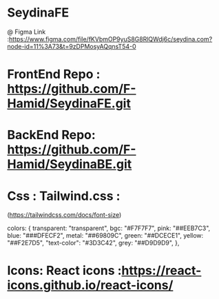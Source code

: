 # SeydinaFE
 @ Figma Link :https://www.figma.com/file/fKVbmOP9yuS8G8RlQWdj6c/seydina.com?node-id=11%3A73&t=9zDPMosyAQqnsT54-0



# FrontEnd Repo : https://github.com/F-Hamid/SeydinaFE.git


# BackEnd Repo: https://github.com/F-Hamid/SeydinaBE.git

# Css : Tailwind.css :
 (https://tailwindcss.com/docs/font-size)

 colors: {
      transparent: "transparent",
      bgc: "#F7F7F7",
      pink: "##EEB7C3",
      blue: "###DFECF2",
      metal: "##69809C",
      green: "##DCECE1",
      yellow: "##F2E7D5",
      "text-color": "#3D3C42",
      grey: "##D9D9D9",
    },



# Icons:  React icons  :https://react-icons.github.io/react-icons/



